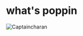 # <h1> what's poppin </h1>
![Captaincharan](https://github.com/Exp-Communicate-Using-Markdown-Cohort-1/series-communicate-using-markdown-captaincharan/assets/165760543/d9e1f319-e567-4254-b532-24711ec37614)
